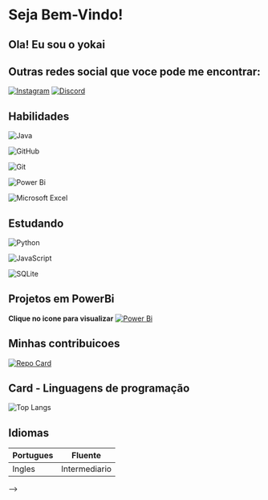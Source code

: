 # Seja Bem-Vindo! 
## Ola! Eu sou o yokai 


## Outras redes social que voce pode me encontrar:
 [![Instagram](https://img.shields.io/badge/-Instagram-%23E4405F?style=for-the-badge&logo=instagram&logoColor=white)](https://www.instagram.com/wall.araujo_/)
 [![Discord](https://img.shields.io/badge/Discord-7289DA?style=for-the-badge&logo=discord&logoColor=white)](https://discord.com/channels/@yokaithefato/) 
## Habilidades
![Java](https://img.shields.io/badge/Java-000?style=for-the-badge&logo=java) 

![GitHub](https://img.shields.io/badge/GitHub-100000?style=for-the-badge&logo=github&logoColor=white)

![Git](https://img.shields.io/badge/GIT-E44C30?style=for-the-badge&logo=git&logoColor=white)

![Power Bi](https://img.shields.io/badge/power_bi-F2C811?style=for-the-badge&logo=powerbi&logoColor=black)

![Microsoft Excel](https://img.shields.io/badge/Microsoft_Excel-217346?style=for-the-badge&logo=microsoft-excel&logoColor=white)
## Estudando
![Python](https://img.shields.io/badge/python-3670A0?style=for-the-badge&logo=python&logoColor=ffdd54)

![JavaScript](https://img.shields.io/badge/javascript-%23323330.svg?style=for-the-badge&logo=javascript&logoColor=%23F7DF1E)

![SQLite](https://img.shields.io/badge/sqlite-%2307405e.svg?style=for-the-badge&logo=sqlite&logoColor=white)
## Projetos em PowerBi
**Clique no icone para visualizar**
[![Power Bi](https://img.shields.io/badge/power_bi-F2C811?style=for-the-badge&logo=powerbi&logoColor=black)](https://app.powerbi.com/groups/me/reports/22fe88d7-41b4-4ef3-a208-0a88f249ed70/ReportSection)
## Minhas contribuicoes 

[![Repo Card](https://github-readme-stats.vercel.app/api/pin/?username=yokaithefato&repo=dio-lab-open-source&bg_color=000&border_color=30A3DC&show_icons=true&icon_color=30A3DC&title_color=E94D5F&text_color=FFF)](https://github.com/yokaithefato/dio-lab-open-source)
## Card - Linguagens de programação 
![Top Langs](https://github-readme-stats-git-masterrstaa-rickstaa.vercel.app/api/top-langs/?username=yokaithefato&bg_color=000&border_color=30A3DC&title_color=E94D5F&text_color=FFF)

##  Idiomas  
| Portugues | Fluente  |
|-------|----------|
|Ingles|Intermediario|
-->
